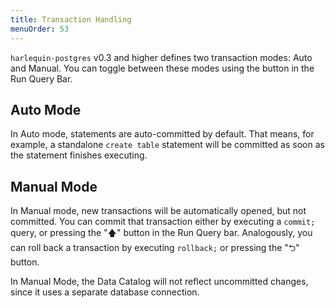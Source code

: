 ```yaml
---
title: Transaction Handling
menuOrder: 53
---
```


`harlequin-postgres` v0.3 and higher defines two transaction modes: Auto and Manual. You can toggle between these modes using the button in the Run Query Bar.

## Auto Mode

In Auto mode, statements are auto-committed by default. That means, for example, a standalone `create table` statement will be committed as soon as the statement finishes executing.

## Manual Mode

In Manual mode, new transactions will be automatically opened, but not committed. You can commit that transaction either by executing a `commit;` query, or pressing the "🡅" button in the Run Query bar. Analogously, you can roll back a transaction by executing `rollback;` or pressing the "⮌" button.

In Manual Mode, the Data Catalog will not reflect uncommitted changes, since it uses a separate database connection.
